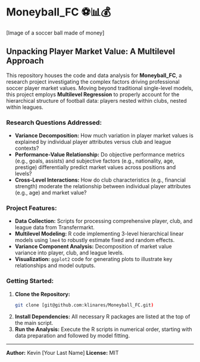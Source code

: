# Moneyball_FC ⚽📊💰

[Image of a soccer ball made of money]

## Unpacking Player Market Value: A Multilevel Approach

This repository houses the code and data analysis for **Moneyball_FC**, a research project investigating the complex factors driving professional soccer player market values. Moving beyond traditional single-level models, this project employs **Multilevel Regression** to properly account for the hierarchical structure of football data: players nested within clubs, nested within leagues.

### Research Questions Addressed:

* **Variance Decomposition:** How much variation in player market values is explained by individual player attributes versus club and league contexts?
* **Performance-Value Relationship:** Do objective performance metrics (e.g., goals, assists) and subjective factors (e.g., nationality, age, prestige) differentially predict market values across positions and levels?
* **Cross-Level Interactions:** How do club characteristics (e.g., financial strength) moderate the relationship between individual player attributes (e.g., age) and market value?

### Project Features:

* **Data Collection:** Scripts for processing comprehensive player, club, and league data from Transfermarkt.
* **Multilevel Modeling:** R code implementing 3-level hierarchical linear models using `lme4` to robustly estimate fixed and random effects.
* **Variance Component Analysis:** Decomposition of market value variance into player, club, and league levels.
* **Visualization:** `ggplot2` code for generating plots to illustrate key relationships and model outputs.

### Getting Started:

1.  **Clone the Repository:**
    ```bash
    git clone [git@github.com:klinares/Moneyball_FC.git)
    ```
2.  **Install Dependencies:** All necessary R packages are listed at the top of the main script.
3.  **Run the Analysis:** Execute the R scripts in numerical order, starting with data preparation and followed by model fitting.

---
**Author:** Kevin [Your Last Name]
**License:** MIT
